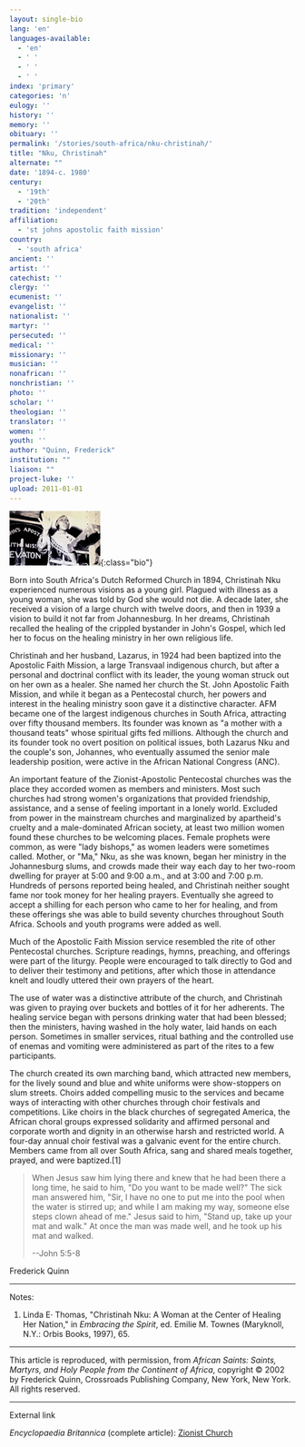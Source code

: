 ```yaml
---
layout: single-bio
lang: 'en'
languages-available:
  - 'en'
  - ' '
  - ' '
  - ' '
index: 'primary'
categories: 'n'
eulogy: ''
history: ''
memory: ''
obituary: ''
permalink: '/stories/south-africa/nku-christinah/'
title: "Nku, Christinah"
alternate: ""
date: '1894-c. 1980'
century:
  - '19th'
  - '20th'
tradition: 'independent'
affiliation:
  - 'st johns apostolic faith mission'
country:
  - 'south africa'
ancient: ''
artist: ''
catechist: ''
clergy: ''
ecumenist: ''
evangelist: ''
nationalist: ''
martyr: ''
persecuted: ''
medical: ''
missionary: ''
musician: ''
nonafrican: ''
nonchristian: ''
photo: ''
scholar: ''
theologian: ''
translator: ''
women: ''
youth: ''
author: "Quinn, Frederick"
institution: ""
liaison: ""
project-luke: ''
upload: 2011-01-01
---
```


![Christinah Nku](/images/bio-pics/southafrica/nku-christinah/nku_ma-small.jpg){:class="bio"}

Born into South Africa's Dutch Reformed Church in 1894, Christinah Nku experienced numerous visions as a young girl. Plagued with illness as a young woman, she was told by God she would not die. A decade later, she received a vision of a large church with twelve doors, and then in 1939 a vision to build it not far from Johannesburg. In her dreams, Christinah recalled the healing of the crippled bystander in John's Gospel, which led her to focus on the healing ministry in her own religious life.

Christinah and her husband, Lazarus, in 1924 had been baptized into the Apostolic Faith Mission, a large Transvaal indigenous church, but after a personal and doctrinal conflict with its leader, the young woman struck out on her own as a healer. She named her church the St. John Apostolic Faith Mission, and while it began as a Pentecostal church, her powers and interest in the healing ministry soon gave it a distinctive character. AFM became one of the largest indigenous churches in South Africa, attracting over fifty thousand members. Its founder was known as "a mother with a thousand teats" whose spiritual gifts fed millions. Although the church and its founder took no overt position on political issues, both Lazarus Nku and the couple's son, Johannes, who eventually assumed the senior male leadership position, were active in the African National Congress (ANC).

An important feature of the Zionist-Apostolic Pentecostal churches was the place they accorded women as members and ministers. Most such churches had strong women's organizations that provided friendship, assistance, and a sense of feeling important in a lonely world. Excluded from power in the mainstream churches and marginalized by apartheid's cruelty and a male-dominated African society, at least two million women found these churches to be welcoming places. Female prophets were common, as were "lady bishops," as women leaders were sometimes called. Mother, or "Ma," Nku, as she was known, began her ministry in the Johannesburg slums, and crowds made their way each day to her two-room dwelling for prayer at 5:00 and 9:00 a.m., and at 3:00 and 7:00 p.m. Hundreds of persons reported being healed, and Christinah neither sought fame nor took money for her healing prayers. Eventually she agreed to accept a shilling for each person who came to her for healing, and from these offerings she was able to build seventy churches throughout South Africa. Schools and youth programs were added as well.

Much of the Apostolic Faith Mission service resembled the rite of other Pentecostal churches. Scripture readings, hymns, preaching, and offerings were part of the liturgy. People were encouraged to talk directly to God and to deliver their testimony and petitions, after which those in attendance knelt and loudly uttered their own prayers of the heart.

The use of water was a distinctive attribute of the church, and Christinah was given to praying over buckets and bottles of it for her adherents. The healing service began with persons drinking water that had been blessed; then the ministers, having washed in the holy water, laid hands on each person. Sometimes in smaller services, ritual bathing and the controlled use of enemas and vomiting were administered as part of the rites to a few participants.

The church created its own marching band, which attracted new members, for the lively sound and blue and white uniforms were show-stoppers on slum streets. Choirs added compelling music to the services and became ways of interacting with other churches through choir festivals and competitions. Like choirs in the black churches of segregated America, the African choral groups expressed solidarity and affirmed personal and corporate worth and dignity in an otherwise harsh and restricted world. A four-day annual choir festival was a galvanic event for the entire church. Members came from all over South Africa, sang and shared meals together, prayed, and were baptized.[1]

> When Jesus saw him lying there and knew that he had been there a long time, he said to him, "Do you want to be made well?" The sick man answered him, "Sir, I have no one to put me into the pool when the water is stirred up; and while I am making my way, someone else steps clown ahead of me." Jesus said to him, "Stand up, take up your mat and walk." At once the man was made well, and he took up his mat and walked.
> 
> --John 5:5-8

Frederick Quinn

---

Notes:

1. Linda E· Thomas, "Christinah Nku: A Woman at the Center of Healing Her Nation," in *Embracing the Spirit*, ed. Emilie M. Townes (Maryknoll, N.Y.: Orbis Books, 1997), 65.

---

This article is reproduced, with permission, from *African Saints: Saints, Martyrs, and Holy People from the Continent of Africa*, copyright &copy; 2002 by Frederick Quinn, Crossroads Publishing Company, New York, New York.  All rights reserved.

---

External link

*Encyclopaedia Britannica*  (complete article):  [Zionist Church](http://www.britannica.com/eb/article-9078400/Zionist-church)